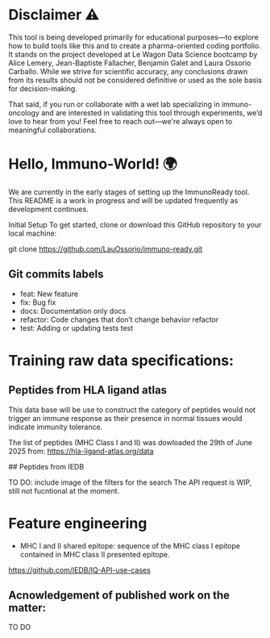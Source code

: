 # Disclaimer ⚠️
This tool is being developed primarily for educational purposes—to explore how to build tools like this and to create a pharma-oriented coding portfolio. It stands on the project developed at Le Wagon Data Science bootcamp by Alice Lemery, Jean-Baptiste Fallacher, Benjamin Galet and Laura Ossorio Carballo. While we strive for scientific accuracy, any conclusions drawn from its results should not be considered definitive or used as the sole basis for decision-making.

That said, if you run or collaborate with a wet lab specializing in immuno-oncology and are interested in validating this tool through experiments, we’d love to hear from you! Feel free to reach out—we're always open to meaningful collaborations.

# Hello, Immuno-World! 🌍
We are currently in the early stages of setting up the ImmunoReady tool. This README is a work in progress and will be updated frequently as development continues.

Initial Setup
To get started, clone or download this GitHub repository to your local machine:

git clone https://github.com/LauOssorio/immuno-ready.git

## Git commits labels
- feat:	New feature
- fix:	Bug fix
- docs:	Documentation only	docs
- refactor:	Code changes that don’t change behavior	refactor
- test:	Adding or updating tests	test

# Training raw data specifications:

## Peptides from HLA ligand atlas
This data base will be use to construct the category of peptides  would not trigger an immune response as their presence in normal tissues would indicate immunity tolerance.

The list of peptides (MHC Class I and II) was dowloaded the 29th of June 2025 from: https://hla-ligand-atlas.org/data

## Peptides from IEDB

TO DO: include image of the filters for the search
The API request is WIP, still not fucntional at the moment.

# Feature engineering
- MHC I and II shared epitope: sequence of the MHC class I epitope contained in MHC class II presented epitope.


https://github.com/IEDB/IQ-API-use-cases
## Acnowledgement of published work on the matter:
TO DO
